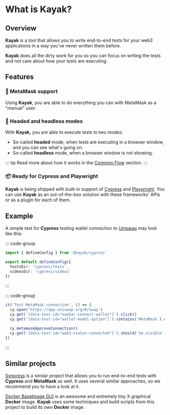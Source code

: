# What is Kayak?

## Overview

**Kayak** is a tool that allows you to write end-to-end tests for your web3 applications in a way you've never written them before.

**Kayak** does all the dirty work for you so you can focus on writing the tests and not care about how your tests are executing.

## Features

### :fox_face: MetaMask support

Using **Kayak**, you are able to do everything you can with MetaMask as a "manual" user.

### :exploding_head: Headed and headless modes

With **Kayak,** you are able to execute tests in two modes:

- So-called **headed** mode, when tests are executing in a browser window, and you can see what's going on.
- So-called **headless** mode, when a browser window is not showing.

::: tip
Read more about how it works in the [Common Flow](/guide/common/overview) section.
:::

### :package: Ready for Cypress and Playwright

**Kayak** is being shipped with built-in support of [Cypress](https://www.cypress.io/) and [Playwright](https://playwright.dev/).
You can use **Kayak** as an out-of-the-box solution with these frameworks' APIs or as a plugin for each of them.

## Example

A simple test for **Cypress** testing wallet connection to [Uniswap](https://app.uniswap.org/#/swap) may look like this:

::: code-group
```typescript [kayak.config.ts]
import { defineConfig } from '@kayak/cypress'

export default defineConfig({
  testsDir: 'cypress/tests',
  videosDir: 'cypress/videos'
})
```
:::

::: code-group
```typescript [tests/uniswap.spec.ts]
it('Test MetaMask connection', () => {
  cy.open('https://app.uniswap.org/#/swap')
  cy.get('[data-test-id="navbar-connect-wallet"]').click()
  cy.get('[data-test-id="wallet-modal-option"]').contains('MetaMask').click()

  cy.metamaskApproveConnection()
  cy.get('[data-test-id="web3-status-connected"]').should('be.visible')
})
```
:::

## Similar projects

[Synpress](https://github.com/Synthetixio/synpress) is a similar project that allows you to run end-to-end tests with **Cypress** and **MetaMask** as well.
It uses several similar approaches, so we recommend you to have a look at it.

[Docker BaseImage GUI](https://github.com/jlesage/docker-baseimage-gui) is an awesome and extremely tiny X graphical **Docker** image.
**Kayak** uses some techniques and build scripts from this project to build its own **Docker** image.
